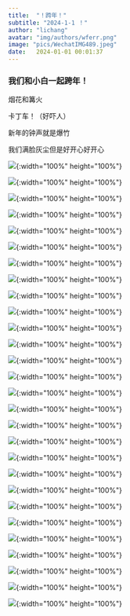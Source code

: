 ```yaml
---
title:  "！跨年！"
subtitle: "2024-1-1 ！"
author: "lichang"
avatar: "img/authors/wferr.png"
image: "pics/WechatIMG489.jpeg"
date:   2024-01-01 00:01:37
---
```


### 我们和小白一起跨年！

烟花和篝火

卡丁车！（好吓人）

新年的钟声就是爆竹

我们满脸灰尘但是好开心好开心

![](../pics/WechatIMG481.jpeg){:width="100%" height="100%"}

![](../pics/WechatIMG480.jpeg){:width="100%" height="100%"}

![](../pics/WechatIMG482.jpeg){:width="100%" height="100%"}

![](../pics/WechatIMG483.jpeg){:width="100%" height="100%"}

![](../pics/WechatIMG484.jpeg){:width="100%" height="100%"}

![](../pics/WechatIMG485.jpeg){:width="100%" height="100%"}

![](../pics/WechatIMG486.jpeg){:width="100%" height="100%"}

![](../pics/WechatIMG487.jpeg){:width="100%" height="100%"}

![](../pics/WechatIMG488.jpeg){:width="100%" height="100%"}

![](../pics/WechatIMG489.jpeg){:width="100%" height="100%"}

![](../pics/WechatIMG490.jpeg){:width="100%" height="100%"}

[//]: # (![]&#40;../pics/WechatIMG491.jpeg&#41;{:width="100%" height="100%"})

![](../pics/WechatIMG492.jpeg){:width="100%" height="100%"}

![](../pics/WechatIMG493.jpeg){:width="100%" height="100%"}

![](../pics/WechatIMG494.jpeg){:width="100%" height="100%"}

![](../pics/WechatIMG495.jpeg){:width="100%" height="100%"}

![](../pics/WechatIMG496.jpeg){:width="100%" height="100%"}

![](../pics/WechatIMG499.jpeg){:width="100%" height="100%"}

![](../pics/WechatIMG500.jpeg){:width="100%" height="100%"}

![](../pics/WechatIMG501.jpeg){:width="100%" height="100%"}

![](../pics/WechatIMG502.jpeg){:width="100%" height="100%"}

![](../pics/WechatIMG503.jpeg){:width="100%" height="100%"}

![](../pics/WechatIMG504.jpeg){:width="100%" height="100%"}

![](../pics/WechatIMG505.jpeg){:width="100%" height="100%"}

![](../pics/WechatIMG506.jpeg){:width="100%" height="100%"}

![](../pics/WechatIMG507.jpeg){:width="100%" height="100%"}

![](../pics/WechatIMG511.jpeg){:width="100%" height="100%"}

![](../pics/WechatIMG588.jpeg){:width="100%" height="100%"}

![](../pics/WechatIMG589.jpeg){:width="100%" height="100%"}
